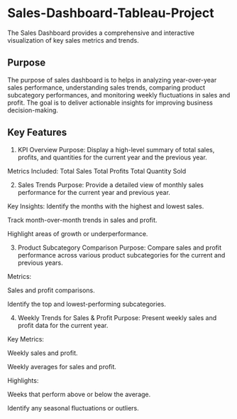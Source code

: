 # Sales-Dashboard-Tableau-Project
The Sales Dashboard provides a comprehensive and interactive visualization of key sales metrics and trends. 

## Purpose
The purpose of sales dashboard is to helps in analyzing year-over-year sales performance, understanding sales trends, comparing product subcategory performances, and monitoring weekly fluctuations in sales and profit. The goal is to deliver actionable insights for improving business decision-making.

## Key Features
1. KPI Overview
Purpose: Display a high-level summary of total sales, profits, and quantities for the current year and the previous year.

  Metrics Included:
Total Sales 
Total Profits
Total Quantity Sold

2. Sales Trends
Purpose: Provide a detailed view of monthly sales performance for the current year and previous year.

  Key Insights:
Identify the months with the highest and lowest sales.

Track month-over-month trends in sales and profit.

Highlight areas of growth or underperformance.

3. Product Subcategory Comparison
Purpose: Compare sales and profit performance across various product subcategories for the current and previous years.

Metrics:

Sales and profit comparisons.

Identify the top and lowest-performing subcategories.

4. Weekly Trends for Sales & Profit
Purpose: Present weekly sales and profit data for the current year.

Key Metrics:

Weekly sales and profit.

Weekly averages for sales and profit.

Highlights:

Weeks that perform above or below the average.

Identify any seasonal fluctuations or outliers.

